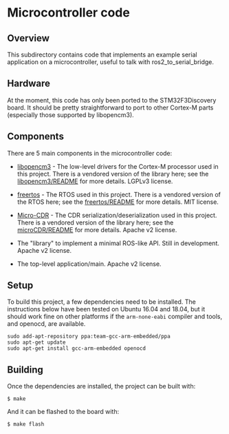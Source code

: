 # Microcontroller code

## Overview

This subdirectory contains code that implements an example serial application on a microcontroller, useful to talk with ros2_to_serial_bridge.

## Hardware

At the moment, this code has only been ported to the STM32F3Discovery board.  It should be pretty straightforward to port to other Cortex-M parts (especially those supported by libopencm3).

## Components

There are 5 main components in the microcontroller code:

* [libopencm3](https://github.com/libopencm3/libopencm3) - The low-level drivers for the Cortex-M processor used in this project.  There is a vendored version of the library here; see the [libopencm3/README](README) for more details.  LGPLv3 license.

* [freertos](https://www.freertos.org/) - The RTOS used in this project.  There is a vendored version of the RTOS here; see the [freertos/README](README) for more details.  MIT license.

* [Micro-CDR](https://github.com/eProsima/Micro-CDR) - The CDR serialization/deserialization used in this project.  There is a vendored version of the library here; see the [microCDR/README](README) for more details.  Apache v2 license.

* The "library" to implement a minimal ROS-like API.  Still in development.  Apache v2 license.

* The top-level application/main.  Apache v2 license.

## Setup

To build this project, a few dependencies need to be installed.  The instructions below have been tested on Ubuntu 16.04 and 18.04, but it should work fine on other platforms if the `arm-none-eabi` compiler and tools, and openocd, are available.

```
sudo add-apt-repository ppa:team-gcc-arm-embedded/ppa
sudo apt-get update
sudo apt-get install gcc-arm-embedded openocd
```

## Building

Once the dependencies are installed, the project can be built with:

```
$ make
```

And it can be flashed to the board with:

```
$ make flash
```
